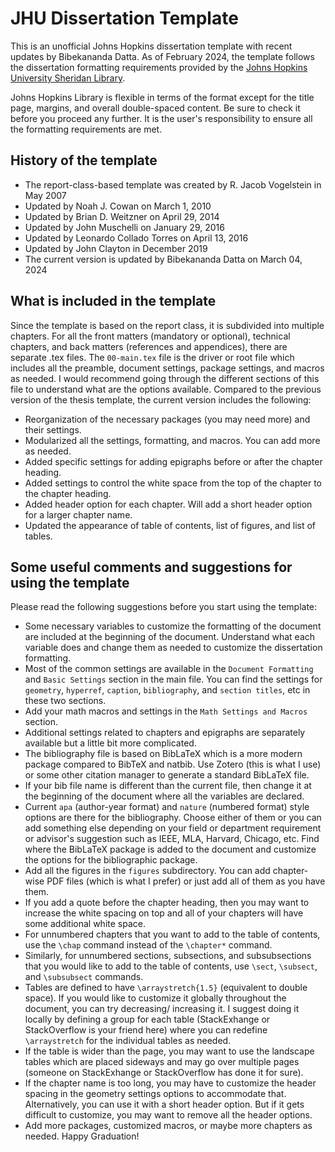 # JHU Dissertation Template

This is an unofficial Johns Hopkins dissertation template with recent updates by Bibekananda Datta. As of February 2024, the template follows the dissertation formatting requirements provided by the [Johns Hopkins University Sheridan Library](https://www.library.jhu.edu/library-services/electronic-theses-dissertations/formatting-requirements/). 

Johns Hopkins Library is flexible in terms of the format except for the title page, margins, and overall double-spaced content. Be sure to check it before you proceed any further. It is the user's responsibility to ensure all the formatting requirements are met.


## History of the template

- The report-class-based template was created by R. Jacob Vogelstein in May 2007
- Updated by Noah J. Cowan on March 1, 2010
- Updated by Brian D. Weitzner on April 29, 2014 
- Updated by John Muschelli on January 29, 2016 
- Updated by Leonardo Collado Torres on April 13, 2016 
- Updated by John Clayton in December 2019
- The current version is updated by Bibekananda Datta on March 04, 2024



## What is included in the template

Since the template is based on the report class, it is subdivided into multiple chapters. For all the front matters (mandatory or optional), technical chapters, and back matters (references and appendices), there are separate .tex files. The `00-main.tex` file is the driver or root file which includes all the preamble, document settings, package settings, and macros as needed. I would recommend going through the different sections of this file to understand what are the options available. Compared to the previous version of the thesis template, the current version includes the following:

- Reorganization of the necessary packages (you may need more) and their settings.
- Modularized all the settings, formatting, and macros. You can add more as needed.
- Added specific settings for adding epigraphs before or after the chapter heading.
- Added settings to control the white space from the top of the chapter to the chapter heading.
- Added header option for each chapter. Will add a short header option for a larger chapter name.
- Updated the appearance of table of contents, list of figures, and list of tables.



## Some useful comments and suggestions for using the template

Please read the following suggestions before you start using the template:

- Some necessary variables to customize the formatting of the document are included at the beginning of the document. Understand what each variable does and change them as needed to customize the dissertation formatting.
- Most of the common settings are available in the `Document Formatting` and `Basic Settings` section in the main file. You can find the settings for `geometry`, `hyperref`, `caption`, `bibliography`, and `section titles`, etc in these two sections.
- Add your math macros and settings in the `Math Settings and Macros` section.
- Additional settings related to chapters and epigraphs are separately available but a little bit more complicated.
- The bibliography file is based on BibLaTeX which is a more modern package compared to BibTeX and natbib. Use Zotero (this is what I use) or some other citation manager to generate a standard BibLaTeX file.
- If your bib file name is different than the current file, then change it at the beginning of the document where all the variables are declared.
- Current `apa` (author-year format) and `nature` (numbered format) style options are there for the bibliography. Choose either of them or you can add something else depending on your field or department requirement or advisor's suggestion such as IEEE, MLA, Harvard, Chicago, etc. Find where the BibLaTeX package is added to the document and customize the options for the bibliographic package.
- Add all the figures in the `figures` subdirectory. You can add chapter-wise PDF files (which is what I prefer) or just add all of them as you have them.
- If you add a quote before the chapter heading, then you may want to increase the white spacing on top and all of your chapters will have some additional white space.
- For unnumbered chapters that you want to add to the table of contents, use the `\chap` command instead of the `\chapter*` command.
- Similarly, for unnumbered sections, subsections, and subsubsections that you would like to add to the table of contents, use `\sect`, `\subsect`, and `\subsubsect` commands.
- Tables are defined to have `\arraystretch{1.5}` (equivalent to double space). If you would like to customize it globally throughout the document, you can try decreasing/ increasing it. I suggest doing it locally by defining a group for each table (StackExhange or StackOverflow is your friend here) where you can redefine `\arraystretch` for the individual tables as needed.
- If the table is wider than the page, you may want to use the landscape tables which are placed sideways and may go over multiple pages (someone on StackExhange or StackOverflow has done it for sure).
- If the chapter name is too long, you may have to customize the header spacing in the geometry settings options to accommodate that. Alternatively, you can use it with a short header option. But if it gets difficult to customize, you may want to remove all the header options.
- Add more packages, customized macros, or maybe more chapters as needed. Happy Graduation!
